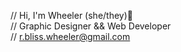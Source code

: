 // Hi, I'm Wheeler (she/they)👋<br>
// Graphic Designer && Web Developer<br>
// <a href="mailto:r.bliss.wheeler@gmail.com">r.bliss.wheeler@gmail.com</a>

